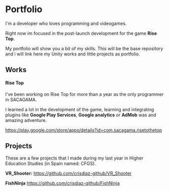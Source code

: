 # Portfolio
I'm a developer who loves programming and videogames. 

Right now im focused in the post-launch development for the game **Rise Top**.

My portfolio will show you a bit of my skills. This will be the base repository and i will link here my Unity works and little projects as portfolio.

## Works
#### Rise Top
I've been working on Rise Top for more than a year as the only programmer in SACAGAMA.

I learned a lot in the development of the game, learning and integrating plugins like **Google Play Services**, **Google analytics** or **AdMob** was and amazing adventure.

https://play.google.com/store/apps/details?id=com.sacagama.risetothetop


## Projects
These are a few projects that I made during my last year in  Higher Education Studies (in Spain named: CFGS).

**VR_Shooter:** https://github.com/crisdiaz-github/VR_Shooter

**FishNinja** https://github.com/crisdiaz-github/FishNinja
